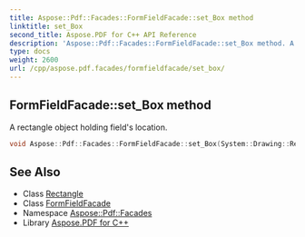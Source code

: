 ```yaml
---
title: Aspose::Pdf::Facades::FormFieldFacade::set_Box method
linktitle: set_Box
second_title: Aspose.PDF for C++ API Reference
description: 'Aspose::Pdf::Facades::FormFieldFacade::set_Box method. A rectangle object holding field''s location in C++.'
type: docs
weight: 2600
url: /cpp/aspose.pdf.facades/formfieldfacade/set_box/
---
```

## FormFieldFacade::set_Box method


A rectangle object holding field's location.

```cpp
void Aspose::Pdf::Facades::FormFieldFacade::set_Box(System::Drawing::Rectangle value)
```

## See Also

* Class [Rectangle](../../../system.drawing/rectangle/)
* Class [FormFieldFacade](../)
* Namespace [Aspose::Pdf::Facades](../../)
* Library [Aspose.PDF for C++](../../../)
